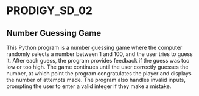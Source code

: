 # PRODIGY_SD_02

## Number Guessing Game

This Python program is a number guessing game where the computer randomly selects a number between 1 and 100, and the user tries to guess it. After each guess, the program provides feedback if the guess was too low or too high. The game continues until the user correctly guesses the number, at which point the program congratulates the player and displays the number of attempts made. The program also handles invalid inputs, prompting the user to enter a valid integer if they make a mistake.
